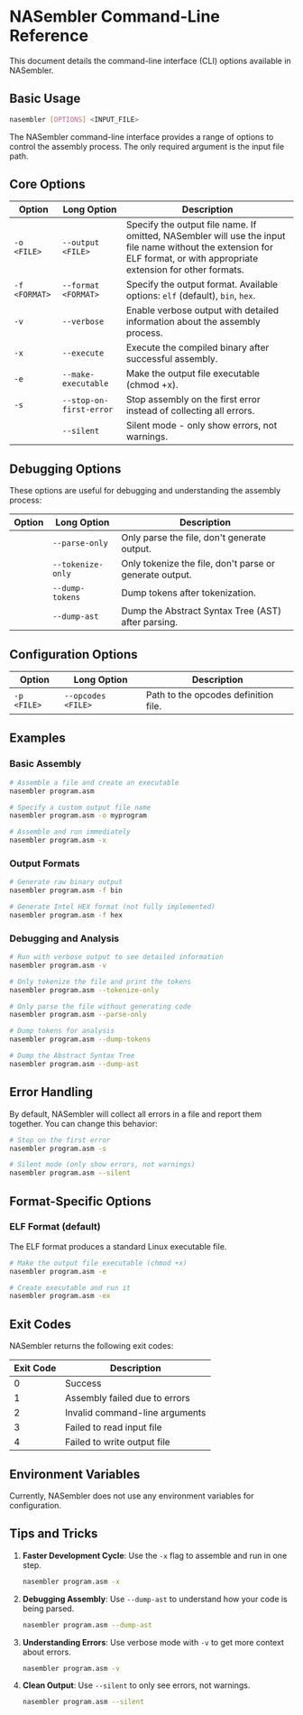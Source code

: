 # NASembler Command-Line Reference

This document details the command-line interface (CLI) options available in NASembler.

## Basic Usage

```bash
nasembler [OPTIONS] <INPUT_FILE>
```

The NASembler command-line interface provides a range of options to control the assembly process. The only required argument is the input file path.

## Core Options

| Option | Long Option | Description |
|--------|-------------|-------------|
| `-o <FILE>` | `--output <FILE>` | Specify the output file name. If omitted, NASembler will use the input file name without the extension for ELF format, or with appropriate extension for other formats. |
| `-f <FORMAT>` | `--format <FORMAT>` | Specify the output format. Available options: `elf` (default), `bin`, `hex`. |
| `-v` | `--verbose` | Enable verbose output with detailed information about the assembly process. |
| `-x` | `--execute` | Execute the compiled binary after successful assembly. |
| `-e` | `--make-executable` | Make the output file executable (chmod +x). |
| `-s` | `--stop-on-first-error` | Stop assembly on the first error instead of collecting all errors. |
| | `--silent` | Silent mode - only show errors, not warnings. |

## Debugging Options

These options are useful for debugging and understanding the assembly process:

| Option | Long Option | Description |
|--------|-------------|-------------|
| | `--parse-only` | Only parse the file, don't generate output. |
| | `--tokenize-only` | Only tokenize the file, don't parse or generate output. |
| | `--dump-tokens` | Dump tokens after tokenization. |
| | `--dump-ast` | Dump the Abstract Syntax Tree (AST) after parsing. |

## Configuration Options

| Option | Long Option | Description |
|--------|-------------|-------------|
| `-p <FILE>` | `--opcodes <FILE>` | Path to the opcodes definition file. |

## Examples

### Basic Assembly

```bash
# Assemble a file and create an executable
nasembler program.asm

# Specify a custom output file name
nasembler program.asm -o myprogram

# Assemble and run immediately
nasembler program.asm -x
```

### Output Formats

```bash
# Generate raw binary output
nasembler program.asm -f bin

# Generate Intel HEX format (not fully implemented)
nasembler program.asm -f hex
```

### Debugging and Analysis

```bash
# Run with verbose output to see detailed information
nasembler program.asm -v

# Only tokenize the file and print the tokens
nasembler program.asm --tokenize-only

# Only parse the file without generating code
nasembler program.asm --parse-only

# Dump tokens for analysis
nasembler program.asm --dump-tokens

# Dump the Abstract Syntax Tree
nasembler program.asm --dump-ast
```

## Error Handling

By default, NASembler will collect all errors in a file and report them together. You can change this behavior:

```bash
# Stop on the first error
nasembler program.asm -s

# Silent mode (only show errors, not warnings)
nasembler program.asm --silent
```

## Format-Specific Options

### ELF Format (default)

The ELF format produces a standard Linux executable file.

```bash
# Make the output file executable (chmod +x)
nasembler program.asm -e

# Create executable and run it
nasembler program.asm -ex
```

## Exit Codes

NASembler returns the following exit codes:

| Exit Code | Description |
|-----------|-------------|
| 0 | Success |
| 1 | Assembly failed due to errors |
| 2 | Invalid command-line arguments |
| 3 | Failed to read input file |
| 4 | Failed to write output file |

## Environment Variables

Currently, NASembler does not use any environment variables for configuration.

## Tips and Tricks

1. **Faster Development Cycle**: Use the `-x` flag to assemble and run in one step.

   ```bash
   nasembler program.asm -x
   ```

2. **Debugging Assembly**: Use `--dump-ast` to understand how your code is being parsed.

   ```bash
   nasembler program.asm --dump-ast
   ```

3. **Understanding Errors**: Use verbose mode with `-v` to get more context about errors.

   ```bash
   nasembler program.asm -v
   ```

4. **Clean Output**: Use `--silent` to only see errors, not warnings.

   ```bash
   nasembler program.asm --silent
   ``` 
